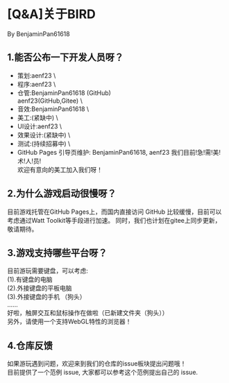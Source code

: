 # [Q&A]关于BIRD
By BenjaminPan61618

## 1.能否公布一下开发人员呀？
* 策划:aenf23 \
* 程序:aenf23 \
* 仓管:BenjaminPan61618 (GitHub) \
       aenf23(GitHub,Gitee) \
* 音效:BenjaminPan61618 \
* 美工:(紧缺中) \
* UI设计:aenf23 \
* 效果设计:(紧缺中) \
* 测试:(持续招募中) \
* GitHub Pages 引导页维护: BenjaminPan61618, aenf23
我们目前!急!需!美!术!人!员! \
欢迎有意向的美工加入我们呀！

## 2.为什么游戏启动很慢呀？
目前游戏托管在GitHub Pages上，而国内直接访问 GitHub 比较缓慢，目前可以考虑通过Watt Toolkit等手段进行加速。
同时，我们也计划在gitee上同步更新，敬请期待。

## 3.游戏支持哪些平台呀？
目前游玩需要键盘，可以考虑: \
(1).有键盘的电脑 \
(2).外接键盘的平板电脑 \
(3).外接键盘的手机 （狗头） \
...... \
好啦，触屏交互和鼠标操作在做啦（已新建文件夹（狗头）） \
另外，请使用一个支持WebGL特性的浏览器！

## 4.仓库反馈
如果游玩遇到问题，欢迎来到我们的仓库的issue板块提出问题哦！ \
目前提供了一个范例 issue, 大家都可以参考这个范例提出自己的 issue.
